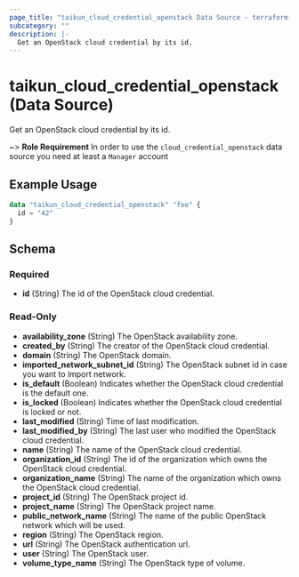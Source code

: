 ```yaml
---
page_title: "taikun_cloud_credential_openstack Data Source - terraform-provider-taikun"
subcategory: ""
description: |-
  Get an OpenStack cloud credential by its id.
---
```


# taikun_cloud_credential_openstack (Data Source)

Get an OpenStack cloud credential by its id.

~> **Role Requirement** In order to use the `cloud_credential_openstack` data source you need at least a `Manager`
account

## Example Usage

```terraform
data "taikun_cloud_credential_openstack" "foo" {
  id = "42"
}
```

<!-- schema generated by tfplugindocs -->
## Schema

### Required

- **id** (String) The id of the OpenStack cloud credential.

### Read-Only

- **availability_zone** (String) The OpenStack availability zone.
- **created_by** (String) The creator of the OpenStack cloud credential.
- **domain** (String) The OpenStack domain.
- **imported_network_subnet_id** (String) The OpenStack subnet id in case you want to import network.
- **is_default** (Boolean) Indicates whether the OpenStack cloud credential is the default one.
- **is_locked** (Boolean) Indicates whether the OpenStack cloud credential is locked or not.
- **last_modified** (String) Time of last modification.
- **last_modified_by** (String) The last user who modified the OpenStack cloud credential.
- **name** (String) The name of the OpenStack cloud credential.
- **organization_id** (String) The id of the organization which owns the OpenStack cloud credential.
- **organization_name** (String) The name of the organization which owns the OpenStack cloud credential.
- **project_id** (String) The OpenStack project id.
- **project_name** (String) The OpenStack project name.
- **public_network_name** (String) The name of the public OpenStack network which will be used.
- **region** (String) The OpenStack region.
- **url** (String) The OpenStack authentication url.
- **user** (String) The OpenStack user.
- **volume_type_name** (String) The OpenStack type of volume.


